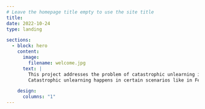 ```yaml
---
# Leave the homepage title empty to use the site title
title:
date: 2022-10-24
type: landing

sections:
  - block: hero
    content:
      image:
        filename: welcome.jpg
      text: |
        This project addresses the problem of catastrophic unlearning in Neural Networks. Forgetting is a natural by-product resulting from an attempt to generalize across data instances. We are not making the networks memorize, are we? We study about a different type of unlearning. <br>
        Catastrophic unlearning happens in certain scenarios like in Fed-Avg algorithm in Non-IID Scenario. This research project was our attempt in understanding why it happens and how it can be reduced in a controlled setting.

    design:
      columns: "1"
---
```

